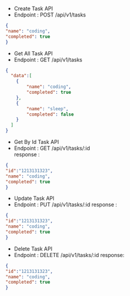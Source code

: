 - Create Task API
- Endpoint : POST /api/v1/tasks  
```json
{
"name": "coding",
"completed": true
}
```
- Get All Task API
- Endpoint : GET /api/v1/tasks  
```json
{
  "data":[
    {
        "name": "coding",
        "completed": true
    },
    {
        "name": "sleep",
        "completed": false
    }
  ]
}
```
- Get By Id Task API
- Endpoint : GET /api/v1/tasks/:id  
response : 
```json
{
"id":"1213131323",
"name": "coding",
"completed": true
}
```
- Update Task API
- Endpoint : PUT /api/v1/tasks/:id
response : 
```json
{
"id":"1213131323",
"name": "coding",
"completed": true
}
```
- Delete Task API
- Endpoint : DELETE /api/v1/tasks/:id 
response: 
```json
{
"id":"1213131323",
"name": "coding",
"completed": true
}
```